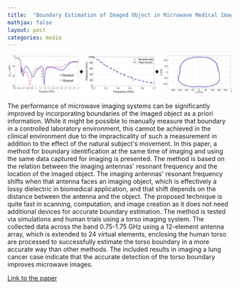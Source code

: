 ```yaml
---
title:  "Boundary Estimation of Imaged Object in Microwave Medical Imaging Using Antenna Resonant Frequency Shift"
mathjax: false
layout: post
categories: media
---
```


![Block diagram](/assets/photos/resonance_shift_based-boundary-estimation.JPG)


The performance of microwave imaging systems can be significantly improved by incorporating boundaries of the imaged object as a priori information. While it might be possible to manually measure that boundary in a controlled laboratory environment, this cannot be achieved in the clinical environment due to the impracticality of such a measurement in addition to the effect of the natural subject's movement. In this paper, a method for boundary identification at the same time of imaging and using the same data captured for imaging is presented. The method is based on the relation between the imaging antennas' resonant frequency and the location of the imaged object. The imaging antennas' resonant frequency shifts when that antenna faces an imaging object, which is effectively a lossy dielectric in biomedical application, and that shift depends on the distance between the antenna and the object. The proposed technique is quite fast in scanning, computation, and image creation as it does not need additional devices for accurate boundary estimation. The method is tested via simulations and human trials using a torso imaging system. The collected data across the band 0.75-1.75 GHz using a 12-element antenna array, which is extended to 24 virtual elements, enclosing the human torso are processed to successfully estimate the torso boundary in a more accurate way than other methods. The included results in imaging a lung cancer case indicate that the accurate detection of the torso boundary improves microwave images.

[Link to the paper](https://ieeexplore.ieee.org/document/8169058)
